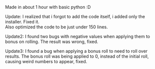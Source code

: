 Made in about 1 hour with basic python :D 


Update: I realized that i forgot to add the code itself, i added only the installer. Fixed it. \
Also optimized the code to be just under 150 lines. 

Update2: I found two bugs with negative values when applying them to bonus on rolling. The result was wrong, fixed.

Update3: I found a bug when applying a bonus roll to need to roll over results. The bonus roll was being applied to 0, instead of the initial roll, causing weird numbers to appear, fixed.

